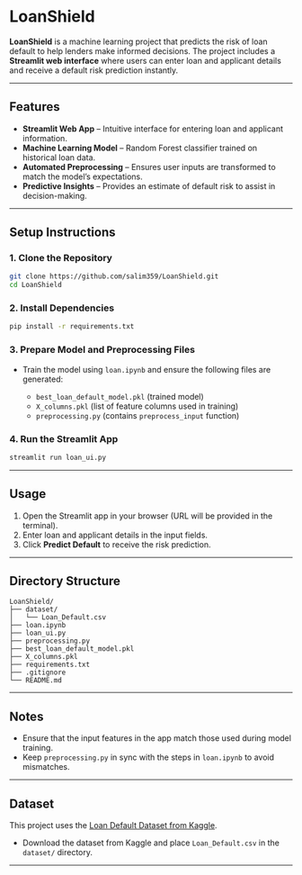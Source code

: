 
# LoanShield

**LoanShield** is a machine learning project that predicts the risk of loan default to help lenders make informed decisions. The project includes a **Streamlit web interface** where users can enter loan and applicant details and receive a default risk prediction instantly.

---

## Features

* **Streamlit Web App** – Intuitive interface for entering loan and applicant information.
* **Machine Learning Model** – Random Forest classifier trained on historical loan data.
* **Automated Preprocessing** – Ensures user inputs are transformed to match the model’s expectations.
* **Predictive Insights** – Provides an estimate of default risk to assist in decision-making.

---

## Setup Instructions

### 1. Clone the Repository

```bash
git clone https://github.com/salim359/LoanShield.git
cd LoanShield
```

### 2. Install Dependencies

```bash
pip install -r requirements.txt
```

### 3. Prepare Model and Preprocessing Files

* Train the model using `loan.ipynb` and ensure the following files are generated:

  * `best_loan_default_model.pkl` (trained model)
  * `X_columns.pkl` (list of feature columns used in training)
  * `preprocessing.py` (contains `preprocess_input` function)

### 4. Run the Streamlit App

```bash
streamlit run loan_ui.py
```

---

## Usage

1. Open the Streamlit app in your browser (URL will be provided in the terminal).
2. Enter loan and applicant details in the input fields.
3. Click **Predict Default** to receive the risk prediction.

---

## Directory Structure

```
LoanShield/
├── dataset/
│   └── Loan_Default.csv
├── loan.ipynb
├── loan_ui.py
├── preprocessing.py
├── best_loan_default_model.pkl
├── X_columns.pkl
├── requirements.txt
├── .gitignore
└── README.md
```

---

## Notes

* Ensure that the input features in the app match those used during model training.
* Keep `preprocessing.py` in sync with the steps in `loan.ipynb` to avoid mismatches.

---

## Dataset

This project uses the [Loan Default Dataset from Kaggle](https://www.kaggle.com/datasets/yasserh/loan-default-dataset/data).

* Download the dataset from Kaggle and place `Loan_Default.csv` in the `dataset/` directory.

---
